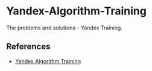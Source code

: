 # Yandex-Algorithm-Training

The problems and solutions - Yandex Training.

## References

* [Yandex Algorithm Training](https://yandex.ru/yaintern/algorithm-training)
